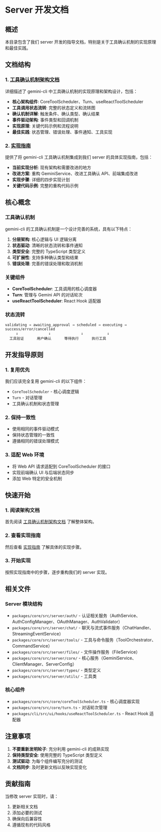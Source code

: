 # Server 开发文档

## 概述

本目录包含了我们 server 开发的指导文档，特别是关于工具确认机制的实现原理和最佳实践。

## 文档结构

### 1. [工具确认机制架构文档](./tool-confirmation-architecture.md)

详细描述了 gemini-cli 中工具确认机制的实现原理和架构设计，包括：

- **核心架构组件**: CoreToolScheduler、Turn、useReactToolScheduler
- **工具调用状态流转**: 完整的状态定义和流转图
- **确认机制详解**: 触发条件、确认类型、确认结果
- **事件驱动架构**: 事件类型和回调机制
- **实现原理**: 关键代码示例和流程说明
- **最佳实践**: 状态管理、错误处理、事件通知、工具实现

### 2. [实现指南](./implementation-guide.md)

提供了将 gemini-cli 工具确认机制集成到我们 server 的具体实现指南，包括：

- **当前实现分析**: 现有架构和需要改进的地方
- **改进方案**: 重构 GeminiService、改进工具确认 API、前端集成改进
- **实现步骤**: 详细的四步实现计划
- **关键代码示例**: 完整的重构代码示例

## 核心概念

### 工具确认机制

gemini-cli 的工具确认机制是一个设计完善的系统，具有以下特点：

1. **分层架构**: 核心逻辑与 UI 逻辑分离
2. **状态驱动**: 清晰的状态流转和事件通知
3. **类型安全**: 完整的 TypeScript 类型定义
4. **可扩展性**: 支持多种确认类型和结果
5. **错误处理**: 完善的错误处理和取消机制

### 关键组件

- **CoreToolScheduler**: 工具调用的核心调度器
- **Turn**: 管理与 Gemini API 的对话轮次
- **useReactToolScheduler**: React Hook 适配器

### 状态流转

```
validating → awaiting_approval → scheduled → executing → success/error/cancelled
     ↓              ↓              ↓           ↓
  工具验证      用户确认      等待执行      执行工具
```

## 开发指导原则

### 1. 复用优先

我们应该完全复用 gemini-cli 的以下组件：
- `CoreToolScheduler` - 核心调度逻辑
- `Turn` - 对话管理
- 工具确认机制和状态管理

### 2. 保持一致性

- 使用相同的事件驱动模式
- 保持状态管理的一致性
- 遵循相同的错误处理模式

### 3. 适配 Web 环境

- 将 Web API 请求适配到 CoreToolScheduler 的接口
- 实现前端确认 UI 与后端状态同步
- 添加 Web 特定的安全机制

## 快速开始

### 1. 阅读架构文档

首先阅读 [工具确认机制架构文档](./tool-confirmation-architecture.md) 了解整体架构。

### 2. 查看实现指南

然后查看 [实现指南](./implementation-guide.md) 了解具体的实现步骤。

### 3. 开始实现

按照实现指南中的步骤，逐步重构我们的 server 实现。

## 相关文件

### Server 模块结构
- `packages/core/src/server/auth/` - 认证相关服务（AuthService、AuthConfigManager、OAuthManager、AuthValidator）
- `packages/core/src/server/chat/` - 聊天与流式事件服务（ChatHandler、StreamingEventService）
- `packages/core/src/server/tools/` - 工具与命令服务（ToolOrchestrator、CommandService）
- `packages/core/src/server/files/` - 文件操作服务（FileService）
- `packages/core/src/server/core/` - 核心服务（GeminiService、ClientManager、ServerConfig）
- `packages/core/src/server/types/` - 类型定义
- `packages/core/src/server/utils/` - 工具类

### 核心组件
- `packages/core/src/core/coreToolScheduler.ts` - 核心调度器实现
- `packages/core/src/core/turn.ts` - 对话轮次管理
- `packages/cli/src/ui/hooks/useReactToolScheduler.ts` - React Hook 适配器

## 注意事项

1. **不要重新发明轮子**: 充分利用 gemini-cli 的成熟实现
2. **保持类型安全**: 使用完整的 TypeScript 类型定义
3. **测试驱动**: 为每个组件编写充分的测试
4. **文档同步**: 及时更新文档以反映实现变化

## 贡献指南

当修改 server 实现时，请：

1. 更新相关文档
2. 添加必要的测试
3. 确保向后兼容性
4. 遵循现有的代码风格 